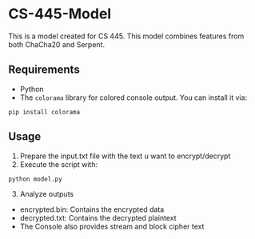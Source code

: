 # CS-445-Model
This is a model created for CS 445. This model combines features from both ChaCha20 and Serpent.

## Requirements
- Python
- The `colorama` library for colored console output. You can install it via:

```
pip install colorama
```

## Usage
1. Prepare the input.txt file with the text u want to encrypt/decrypt
2. Execute the script with:
```
python model.py
```
3. Analyze outputs
- encrypted.bin: Contains the encrypted data
- decrypted.txt: Contains the decrypted plaintext
- The Console also provides stream and block cipher text
